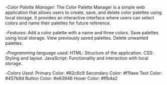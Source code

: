 -*Color Palette Manager*:
The Color Palette Manager is a simple web application that allows users to create, save, 
and delete color palettes using local storage. It provides an interactive interface where 
users can select colors and name their palettes for future reference.

-*Features*:
Add a color palette with a name and three colors.
Save palettes using local storage.
View previously saved palettes.
Delete unwanted palettes.

-*Programming language used*:
HTML: Structure of the application.
CSS: Styling and layout.
JavaScript: Functionality and interaction with local storage.

-*Colors Used*:
Primary Color: #82c6c9
Secondary Color: #f1faee
Text Color: #457b9d
Button Color: #e63946
Hover Color: #ffb4a2

